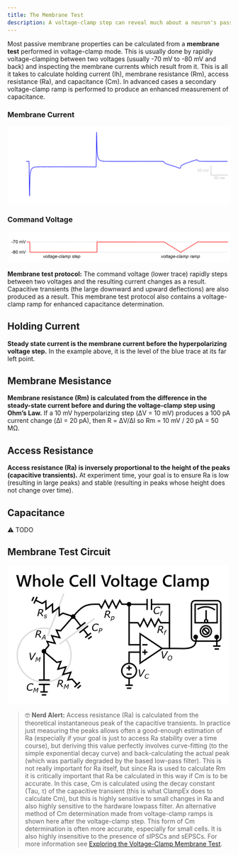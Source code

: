 ```yaml
---
title: The Membrane Test
description: A voltage-clamp step can reveal much about a neuron's passive membrane properties
---
```


Most passive membrane properties can be calculated from a **membrane test** performed in voltage-clamp mode. This is usually done by rapidly voltage-clamping between two voltages (usually -70 mV to -80 mV and back) and inspecting the membrane currents which result from it. This is all it takes to calculate holding current (Ih), membrane resistance (Rm), access resistance (Ra), and capacitance (Cm). In advanced cases a secondary voltage-clamp ramp is performed to produce an enhanced measurement of capacitance. 

<div class="text-center">

### Membrane Current

<img src="memtest-current.png" class="img-fluid w-75 d-block mx-auto my-3">

### Command Voltage

<img src="memtest-voltage.png" class="img-fluid w-75 d-block mx-auto my-5">

</div>

**Membrane test protocol:** The command voltage (lower trace) rapidly steps between two voltages and the resulting current changes as a result. Capacitive transients (the large downward and upward deflections) are also produced as a result. This membrane test protocol also contains a voltage-clamp ramp for enhanced capacitance determination.

## Holding Current

**Steady state current is the membrane current before the hyperpolarizing voltage step.** In the example above, it is the level of the blue trace at its far left point.

## Membrane Mesistance

**Membrane resistance (Rm) is calculated from the difference in the steady-state current before and during the voltage-clamp step using Ohm’s Law.** If a 10 mV hyperpolarizing step (ΔV = 10 mV) produces a 100 pA current change (ΔI = 20 pA), then R = ΔV/ΔI so Rm = 10 mV / 20 pA = 50 MΩ.

## Access Resistance

**Access resistance (Ra) is inversely proportional to the height of the peaks (capacitive transients).** At experiment time, your goal is to ensure Ra is low (resulting in large peaks) and stable (resulting in peaks whose height does not change over time).

## Capacitance
⚠️ TODO

## Membrane Test Circuit

<img src="memtest-circuit.png" class="d-block mx-auto img-fluid">

> 🤓 **Nerd Alert:** Access resistance (Ra) is calculated from the theoretical instantaneous peak of the capacitive transients. In practice just measuring the peaks allows often a good-enough estimation of Ra (especially if your goal is just to access Ra stability over a time course), but deriving this value perfectly involves curve-fitting (to the simple exponential decay curve) and back-calculating the actual peak (which was partially degraded by the based low-pass filter). This is not really important for Ra itself, but since Ra is used to calculate Rm it is critically important that Ra be calculated in this way if Cm is to be accurate. In this case, Cm is calculated using the decay constant (Tau, τ) of the capacitive transient (this is what ClampEx does to calculate Cm), but this is highly sensitive to small changes in Ra and also highly sensitive to the hardware lowpass filter. An alternative method of Cm determination made from voltage-clamp ramps is shown here after the voltage-clamp step. This form of Cm determination is often more accurate, especially for small cells. It is also highly insensitive to the presence of sIPSCs and sEPSCs. For more information see [Exploring the Voltage-Clamp Membrane Test](https://swharden.com/blog/2020-10-11-model-neuron-ltspice/).